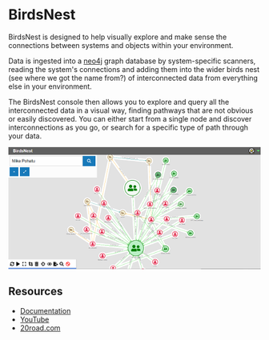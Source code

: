 # BirdsNest

BirdsNest is designed to help visually explore and make sense the connections between systems and objects within your environment. 

Data is ingested into a <a href="https://neo4j.com/" target="_blank">neo4j</a> graph database by system-specific scanners, reading the system's connections and adding them into the wider birds nest (see where we got the name from?) of interconnected data from everything else in your environment. 

The BirdsNest console then allows you to explore and query all the interconnected data in a visual way, finding pathways that are not obvious or easily discovered. You can either start from a single node and discover interconnections as you go, or search for a specific type of path through your data. 

![Console example](documentation/image/console_view1.png "Console example")


## Resources

* [Documentation](/documentation/README.md "Documentation")
* [YouTube](https://www.youtube.com/playlist?list=PLbymiOxRQJvL01dXHwlRDcM0koccbGEro)
* [20road.com](https://www.20road.com/birdsnest-environment-discovery/)
